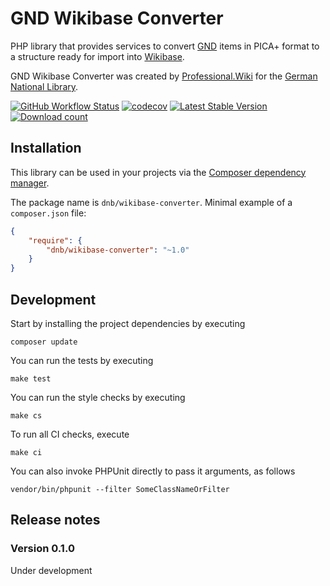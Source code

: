 # GND Wikibase Converter

PHP library that provides services to convert [GND] items in PICA+ format to
a structure ready for import into [Wikibase].

GND Wikibase Converter was created by [Professional.Wiki] for the [German National Library].

[![GitHub Workflow Status](https://img.shields.io/github/workflow/status/ProfessionalWiki/gnd-wikibase-converter/CI)](https://github.com/ProfessionalWiki/gnd-wikibase-converter/actions?query=workflow%3ACI)
[![codecov](https://codecov.io/gh/ProfessionalWiki/gnd-wikibase-converter/branch/master/graph/badge.svg?token=GnOG3FF16Z)](https://codecov.io/gh/ProfessionalWiki/gnd-wikibase-converter)
[![Latest Stable Version](https://poser.pugx.org/dnb/wikibase-converter/version.png)](https://packagist.org/packages/dnb/wikibase-converter)
[![Download count](https://poser.pugx.org/dnb/wikibase-converter/d/total.png)](https://packagist.org/packages/dnb/wikibase-converter)

## Installation

This library can be used in your projects via the [Composer dependency manager].

The package name is `dnb/wikibase-converter`. Minimal example of a `composer.json` file:

```json
{
    "require": {
        "dnb/wikibase-converter": "~1.0"
    }
}
```

## Development

Start by installing the project dependencies by executing

    composer update

You can run the tests by executing

    make test

You can run the style checks by executing

    make cs

To run all CI checks, execute

    make ci

You can also invoke PHPUnit directly to pass it arguments, as follows

    vendor/bin/phpunit --filter SomeClassNameOrFilter

## Release notes

### Version 0.1.0

Under development



[Professional.Wiki]: https://professional.wiki
[Composer dependency manager]: https://getcomposer.org/
[German National Library]: https://www.dnb.de/
[Wikibase]: https://wikibase.consulting/what-is-wikibase/
[GND]: https://www.dnb.de/EN/Professionell/Standardisierung/GND/gnd_node.html